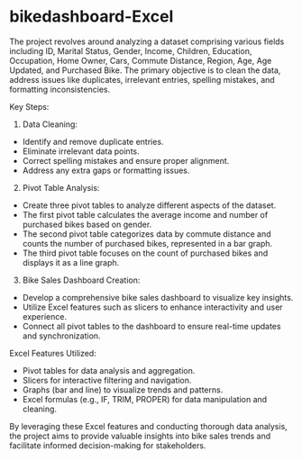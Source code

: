 # bikedashboard-Excel
The project revolves around analyzing a dataset comprising various fields including ID, Marital Status, Gender, Income, Children, Education, Occupation, Home Owner, Cars, Commute Distance, Region, Age, Age Updated, and Purchased Bike. The primary objective is to clean the data, address issues like duplicates, irrelevant entries, spelling mistakes, and formatting inconsistencies.

 Key Steps: 

1. Data Cleaning: 
 - Identify and remove duplicate entries.
 - Eliminate irrelevant data points.
 - Correct spelling mistakes and ensure proper alignment.
 - Address any extra gaps or formatting issues.

2. Pivot Table Analysis: 
 - Create three pivot tables to analyze different aspects of the dataset.
 - The first pivot table calculates the average income and number of purchased bikes based on gender.
 - The second pivot table categorizes data by commute distance and counts the number of purchased bikes, represented in a bar graph.
 - The third pivot table focuses on the count of purchased bikes and displays it as a line graph.

3. Bike Sales Dashboard Creation: 
 - Develop a comprehensive bike sales dashboard to visualize key insights.
 - Utilize Excel features such as slicers to enhance interactivity and user experience.
 - Connect all pivot tables to the dashboard to ensure real-time updates and synchronization.
 
 Excel Features Utilized: 
- Pivot tables for data analysis and aggregation.
- Slicers for interactive filtering and navigation.
- Graphs (bar and line) to visualize trends and patterns.
- Excel formulas (e.g., IF, TRIM, PROPER) for data manipulation and cleaning.

By leveraging these Excel features and conducting thorough data analysis, the project aims to provide valuable insights into bike sales trends and facilitate informed decision-making for stakeholders.

